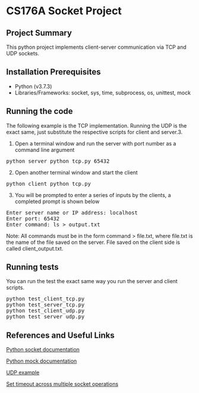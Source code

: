 # CS176A Socket Project

## Project Summary

This python project implements client-server communication via TCP and UDP sockets.

## Installation Prerequisites

- Python (v3.7.3)
- Libraries/Frameworks: socket, sys, time, subprocess, os, unittest, mock

## Running the code
The following example is the TCP implementation. Running the UDP is the exact same, just substitute the respective scripts for client and server.3.
1. Open a terminal window and run the server with port number as a command line argument
<pre>
python server_python_tcp.py 65432
</pre>
2. Open another terminal window and start the client
<pre>
python client_python_tcp.py
</pre>
3. You will be prompted to enter a series of inputs by the clients, a completed prompt is shown below
<pre>
Enter server name or IP address: localhost
Enter port: 65432
Enter command: ls > output.txt
</pre>
Note: All commands must be in the form command > file.txt, where file.txt is the name of the file saved on the server. File saved on the client side is called client_output.txt.

## Running tests
You can run the test the exact same way you run the server and client scripts.
<pre>
python test_client_tcp.py
python test_server_tcp.py
python test_client_udp.py
python test_server_udp.py
</pre>

## References and Useful Links
[Python socket documentation](https://docs.python.org/3/library/socket.html)

[Python mock documentation](https://docs.python.org/3/library/unittest.mock.html#patch-object)

[UDP example](https://stackoverflow.com/questions/27893804/udp-client-server-socket-in-python)

[Set timeout across multiple socket operations](https://stackoverflow.com/questions/34371096/how-to-use-python-socket-settimeout-properly/54419091)
